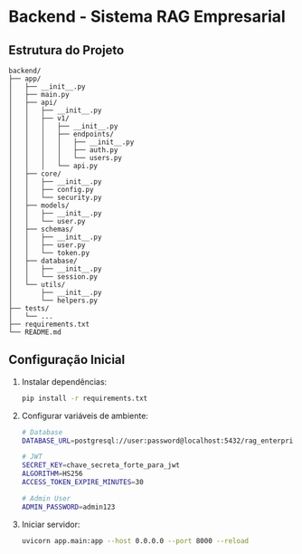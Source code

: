 # Backend - Sistema RAG Empresarial

## Estrutura do Projeto

```
backend/
├── app/
│   ├── __init__.py
│   ├── main.py
│   ├── api/
│   │   ├── __init__.py
│   │   ├── v1/
│   │   │   ├── __init__.py
│   │   │   ├── endpoints/
│   │   │   │   ├── __init__.py
│   │   │   │   ├── auth.py
│   │   │   │   └── users.py
│   │   │   └── api.py
│   ├── core/
│   │   ├── __init__.py
│   │   ├── config.py
│   │   └── security.py
│   ├── models/
│   │   ├── __init__.py
│   │   └── user.py
│   ├── schemas/
│   │   ├── __init__.py
│   │   ├── user.py
│   │   └── token.py
│   ├── database/
│   │   ├── __init__.py
│   │   └── session.py
│   └── utils/
│       ├── __init__.py
│       └── helpers.py
├── tests/
│   └── ...
├── requirements.txt
└── README.md
```

## Configuração Inicial

1. Instalar dependências:
   ```bash
   pip install -r requirements.txt
   ```

2. Configurar variáveis de ambiente:
   ```bash
   # Database
   DATABASE_URL=postgresql://user:password@localhost:5432/rag_enterprise

   # JWT
   SECRET_KEY=chave_secreta_forte_para_jwt
   ALGORITHM=HS256
   ACCESS_TOKEN_EXPIRE_MINUTES=30

   # Admin User
   ADMIN_PASSWORD=admin123
   ```

3. Iniciar servidor:
   ```bash
   uvicorn app.main:app --host 0.0.0.0 --port 8000 --reload
   ```